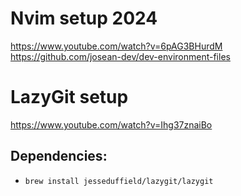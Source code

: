 # Nvim setup 2024

https://www.youtube.com/watch?v=6pAG3BHurdM
https://github.com/josean-dev/dev-environment-files

# LazyGit setup

https://www.youtube.com/watch?v=Ihg37znaiBo

## Dependencies:

- `brew install jesseduffield/lazygit/lazygit`
